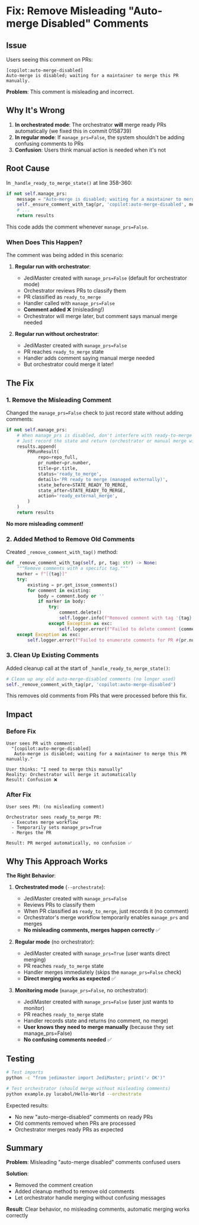 # Fix: Remove Misleading "Auto-merge Disabled" Comments

## Issue

Users seeing this comment on PRs:
```
[copilot:auto-merge-disabled]
Auto-merge is disabled; waiting for a maintainer to merge this PR manually.
```

**Problem**: This comment is misleading and incorrect.

## Why It's Wrong

1. **In orchestrated mode**: The orchestrator **will** merge ready PRs automatically (we fixed this in commit 0158739)
2. **In regular mode**: If `manage_prs=False`, the system shouldn't be adding confusing comments to PRs
3. **Confusion**: Users think manual action is needed when it's not

## Root Cause

In `_handle_ready_to_merge_state()` at line 358-360:

```python
if not self.manage_prs:
    message = "Auto-merge is disabled; waiting for a maintainer to merge this PR manually."
    self._ensure_comment_with_tag(pr, 'copilot:auto-merge-disabled', message)
    # ...
    return results
```

This code adds the comment whenever `manage_prs=False`.

### When Does This Happen?

The comment was being added in this scenario:

1. **Regular run with orchestrator**:
   - JediMaster created with `manage_prs=False` (default for orchestrator mode)
   - Orchestrator reviews PRs to classify them
   - PR classified as `ready_to_merge`
   - Handler called with `manage_prs=False`
   - **Comment added** ❌ (misleading!)
   - Orchestrator will merge later, but comment says manual merge needed

2. **Regular run without orchestrator**:
   - JediMaster created with `manage_prs=False`
   - PR reaches `ready_to_merge` state
   - Handler adds comment saying manual merge needed
   - But orchestrator could merge it later!

## The Fix

### 1. Remove the Misleading Comment

Changed the `manage_prs=False` check to just record state without adding comments:

```python
if not self.manage_prs:
    # When manage_prs is disabled, don't interfere with ready-to-merge PRs
    # Just record the state and return (orchestrator or manual merge will handle it)
    results.append(
        PRRunResult(
            repo=repo_full,
            pr_number=pr.number,
            title=pr.title,
            status='ready_to_merge',
            details='PR ready to merge (managed externally)',
            state_before=STATE_READY_TO_MERGE,
            state_after=STATE_READY_TO_MERGE,
            action='ready_external_merge',
        )
    )
    return results
```

**No more misleading comment!**

### 2. Added Method to Remove Old Comments

Created `_remove_comment_with_tag()` method:

```python
def _remove_comment_with_tag(self, pr, tag: str) -> None:
    """Remove comments with a specific tag."""
    marker = f"[{tag}]"
    try:
        existing = pr.get_issue_comments()
        for comment in existing:
            body = comment.body or ''
            if marker in body:
                try:
                    comment.delete()
                    self.logger.info(f"Removed comment with tag '{tag}' from PR #{pr.number}")
                except Exception as exc:
                    self.logger.error(f"Failed to delete comment {comment.id} from PR #{pr.number}: {exc}")
    except Exception as exc:
        self.logger.error(f"Failed to enumerate comments for PR #{pr.number}: {exc}")
```

### 3. Clean Up Existing Comments

Added cleanup call at the start of `_handle_ready_to_merge_state()`:

```python
# Clean up any old auto-merge-disabled comments (no longer used)
self._remove_comment_with_tag(pr, 'copilot:auto-merge-disabled')
```

This removes old comments from PRs that were processed before this fix.

## Impact

### Before Fix

```
User sees PR with comment:
  "[copilot:auto-merge-disabled]
   Auto-merge is disabled; waiting for a maintainer to merge this PR manually."

User thinks: "I need to merge this manually"
Reality: Orchestrator will merge it automatically
Result: Confusion ❌
```

### After Fix

```
User sees PR: (no misleading comment)

Orchestrator sees ready_to_merge PR:
  - Executes merge workflow
  - Temporarily sets manage_prs=True
  - Merges the PR
  
Result: PR merged automatically, no confusion ✅
```

## Why This Approach Works

**The Right Behavior**:

1. **Orchestrated mode** (`--orchestrate`):
   - JediMaster created with `manage_prs=False`
   - Reviews PRs to classify them
   - When PR classified as `ready_to_merge`, just records it (no comment)
   - Orchestrator's merge workflow temporarily enables `manage_prs` and merges
   - **No misleading comments, merges happen correctly** ✅

2. **Regular mode** (no orchestrator):
   - JediMaster created with `manage_prs=True` (user wants direct merging)
   - PR reaches `ready_to_merge` state
   - Handler merges immediately (skips the `manage_prs=False` check)
   - **Direct merging works as expected** ✅

3. **Monitoring mode** (`manage_prs=False`, no orchestrator):
   - JediMaster created with `manage_prs=False` (user just wants to monitor)
   - PR reaches `ready_to_merge` state
   - Handler records state and returns (no comment, no merge)
   - **User knows they need to merge manually** (because they set manage_prs=False)
   - **No confusing comments needed** ✅

## Testing

```bash
# Test imports
python -c "from jedimaster import JediMaster; print('✓ OK')"

# Test orchestrator (should merge without misleading comments)
python example.py lucabol/Hello-World --orchestrate
```

Expected results:
- No new "auto-merge-disabled" comments on ready PRs
- Old comments removed when PRs are processed
- Orchestrator merges ready PRs as expected

## Summary

**Problem**: Misleading "auto-merge disabled" comments confused users

**Solution**: 
- Removed the comment creation
- Added cleanup method to remove old comments
- Let orchestrator handle merging without confusing messages

**Result**: Clear behavior, no misleading comments, automatic merging works correctly
